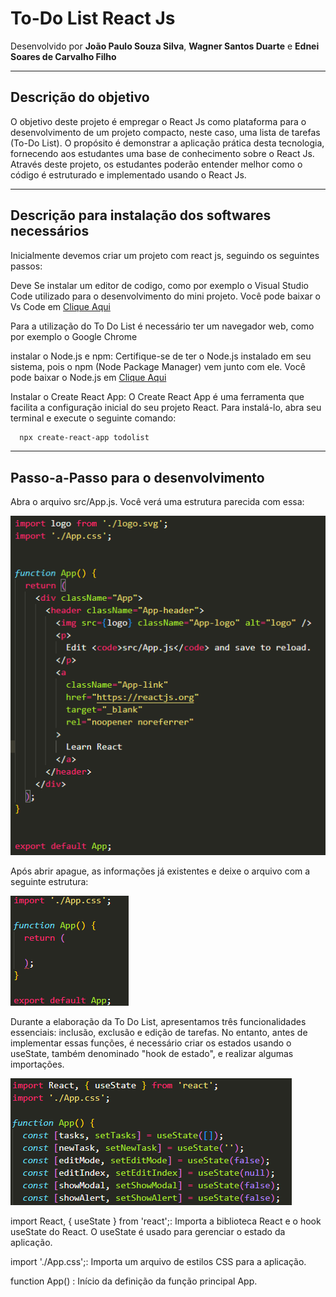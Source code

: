 # To-Do List React Js
Desenvolvido por **João Paulo Souza Silva**, **Wagner Santos Duarte** e **Ednei Soares de Carvalho Filho**

---

## Descrição do objetivo
O objetivo deste projeto é empregar o React Js como plataforma para o desenvolvimento de um projeto compacto, neste caso, uma lista de tarefas (To-Do List). O propósito é demonstrar a aplicação prática desta tecnologia, fornecendo aos estudantes uma base de conhecimento sobre o React Js. Através deste projeto, os estudantes poderão entender melhor como o código é estruturado e implementado usando o React Js.

---

## Descrição para instalação dos softwares necessários

Inicialmente devemos criar um projeto com react js, seguindo os seguintes passos:

Deve Se instalar um editor de codigo, como por exemplo o Visual Studio Code utilizado para o desenvolvimento do mini projeto. Você pode baixar o Vs Code em [Clique Aqui](https://code.visualstudio.com/)

Para a utilização do To Do List é necessário ter um navegador web, como por exemplo o Google Chrome

instalar o Node.js e npm: Certifique-se de ter o Node.js instalado em seu sistema, pois o npm (Node Package Manager) vem junto com ele. Você pode baixar o Node.js em [Clique Aqui](https://nodejs.org/.)

Instalar o Create React App: O Create React App é uma ferramenta que facilita a configuração inicial do seu projeto React. Para instalá-lo, abra seu terminal e execute o seguinte comando:

  ```bash
    npx create-react-app todolist
  ```

---

## Passo-a-Passo para o desenvolvimento
Abra o arquivo src/App.js. Você verá uma estrutura parecida com essa: 

![Codigo Base](/src/images/code/image_00.png)

Após abrir apague, as informações já existentes e deixe o arquivo com a seguinte estrutura: 

![Estado Inicial](/src/images/code/image_01.png)

Durante a elaboração da To Do List, apresentamos três funcionalidades essenciais: inclusão, exclusão e edição de tarefas. No entanto, antes de implementar essas funções, é necessário criar os estados usando o useState, também denominado "hook de estado", e realizar algumas importações.

![Importações e useState](/src/images/code/import_useetate.png)

import React, { useState } from 'react';: Importa a biblioteca React e o hook useState do React. O useState é usado para gerenciar o estado da aplicação.

import './App.css';: Importa um arquivo de estilos CSS para a aplicação.

function App() : Início da definição da função principal App.

